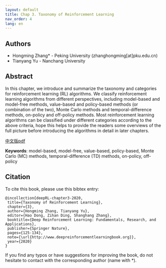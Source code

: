 ```yaml
---
layout: default
title: Chap 3. Taxonomy of Reinforcement Learning
nav_order: 4
lang: en
---
```


## Authors

- Hongming Zhang* - Peking University (zhanghongming[at]pku.edu.cn)
- Tianyang Yu - Nanchang University

## Abstract

In this chapter, we introduce and summarize the taxonomy and categories for reinforcement learning (RL) algorithms. We classify reinforcement learning algorithms from different perspectives, including model-based and model-free methods, value-based and policy-based methods (or combination of the two), Monte Carlo methods and temporal-difference methods, on-policy and off-policy methods. Most reinforcement learning algorithms can be classified under different categories according to the above criteria, hope this helps to provide the readers some overviews of the full picture before introducing the algorithms in detail in later chapters. 

[中文版pdf](/assets/pdfs/ch3.pdf)

**Keywords**: model-based, model-free, value-based, policy-based, Monte Carlo (MC) methods, temporal-difference (TD) methods, on-policy, off-policy

## Citation

To cite this book, please use this bibtex entry:

```
@incollection{deepRL-chapter3-2020,
 title={Taxonomy of Reinforcement Learning},
 chapter={3},
 author={Hongming Zhang, Tianyang Yu},
 editor={Hao Dong, Zihan Ding, Shanghang Zhang},
 booktitle={Deep Reinforcement Learning: Fundamentals, Research, and Applications},
 publisher={Springer Nature},
 pages={125-134},
 note={\url{http://www.deepreinforcementlearningbook.org}},
 year={2020}
}
```





If you find any typos or have suggestions for improving the book, do not hesitate to contact with the corresponding author (name with *).